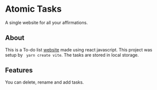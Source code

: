 # Atomic Tasks
A single website for all your affirmations.

## About
This is a To-do list [website](https://atomictasks.netlify.app) made using react javascript. This project was setup by &nbsp; `yarn create vite`.
The tasks are stored in local storage.

## Features
You can delete, rename and add tasks.

